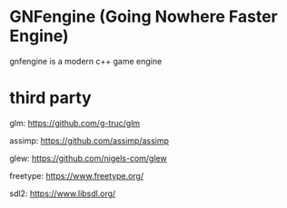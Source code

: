 # GNFengine (Going Nowhere Faster Engine)
gnfengine is a modern c++ game engine


# third party

glm:  https://github.com/g-truc/glm

assimp: https://github.com/assimp/assimp

glew: https://github.com/nigels-com/glew

freetype: https://www.freetype.org/

sdl2: https://www.libsdl.org/
